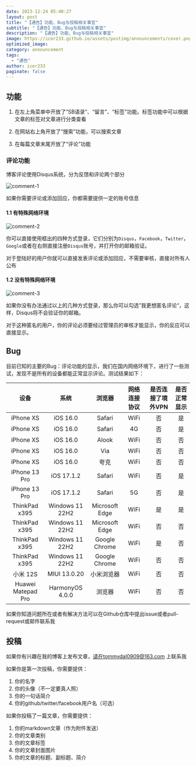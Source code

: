 ```yaml
---
date: 2023-12-24 05:40:27
layout: post
title: "【通告】功能、Bug与投稿相关事宜"
subtitle: "【通告】功能、Bug与投稿相关事宜"
description: "【通告】功能、Bug与投稿相关事宜"
image: https://icer233.github.io/assets/postimg/announcements/cover.png
optimized_image:
category: announcement
tags:
  - "通告"
author: icer233
paginate: false
---
```


## 功能

1. 在左上角菜单中开放了“SB语录”、“留言”、“标签”功能。标签功能中可以根据文章的标签对文章进行分类查看

2. 在网站右上角开放了“搜索”功能，可以搜索文章
3. 在每篇文章末尾开放了“评论”功能

### 评论功能

博客评论使用Disqus系统，分为反馈和评论两个部分

![comment-1](https://icer233.github.io/assets/postimg/announcements/comment-1.png)

如果你需要评论或添加回应，你都需要提供一定的账号信息

#### 1.1 有特殊网络环境

![comment-2](https://icer233.github.io/assets/postimg/announcements/comment-2.png)

你可以直接使用框出的四种方式登录，它们分别为`Disqus`，`Facebook`，`Twitter`，`Google`或者在右侧直接注册`Disqus`账号，并打开你的邮箱验证。

对于登陆好的用户你就可以直接发表评论或添加回应，不需要审核，直接对所有人公布

#### 1.2 没有特殊网络环境

![comment-3](https://icer233.github.io/assets/postimg/announcements/comment-3.png)

如果你没有办法通过以上的几种方式登录，那么你可以勾选”我更想匿名评论“，这样，Disqus将不会验证你的邮箱。

对于这种匿名的用户，你的评论必须要经过管理员的审核才能显示，你的反应可以直接显示。

## Bug

目前已知的主要的Bug：评论功能的显示，我们在国内网络环境下，进行了一些测试，发现不是所有的设备都能正常显示评论。测试结果如下：

|        设备        |      系统       |     浏览器     | 网络连接协议 | 是否连接了境外VPN | 是否正常显示 |
| :----------------: | :-------------: | :------------: | :----------: | :---------------: | :----------: |
|     iPhone XS      |    iOS 16.0     |     Safari     |     WiFi     |        否         |      是      |
|     iPhone XS      |    iOS 16.0     |     Safari     |      4G      |        否         |      是      |
|     iPhone XS      |    iOS 16.0     |     Alook      |     WiFi     |        否         |      否      |
|     iPhone XS      |    iOS 16.0     |      Via       |     WiFi     |        否         |      否      |
|     iPhone XS      |    iOS 16.0     |      夸克      |     WiFi     |        否         |      否      |
|   iPhone 13 Pro    |   iOS 17.1.2    |     Safari     |     WiFi     |        否         |      是      |
|   iPhone 13 Pro    |   iOS 17.1.2    |     Safari     |      5G      |        否         |      是      |
|   ThinkPad x395    | Windows 11 22H2 | Microsoft Edge |     WiFi     |        是         |      是      |
|   ThinkPad x395    | Windows 11 22H2 | Microsoft Edge |     WiFi     |        否         |      否      |
|   ThinkPad x395    | Windows 11 22H2 | Google Chrome  |     WiFi     |        是         |      否      |
|   ThinkPad x395    | Windows 11 22H2 | Google Chrome  |     WiFi     |        否         |      否      |
|      小米 12S      |  MIUI 13.0.20   |   小米浏览器   |     WiFi     |        否         |      否      |
| Huawei Matepad Pro | HarmonyOS 4.0.0 |     浏览器     |     WiFi     |        否         |      否      |

如果你知道问题所在或者有解决方法可以在Github仓库中提出issue或者pull-request或邮件联系我

## 投稿

如果你有兴趣在我的博客上发布文章，请在tommydaI0909@163.com 上联系我

如果你是第一次投稿，你需要提供：

1. 你的名字
2. 你的头像（不一定要真人照）
3. 你的一句话简介
4. 你的github/twitter/facebook用户名（可选）

如果你投稿了一篇文章，你需要提供：

1. 你的markdown文章（作为附件发送）
2. 你的文章类别
3. 你的文章标签
4. 你的文章封面图片
5. 你的文章的标题、副标题、简介

